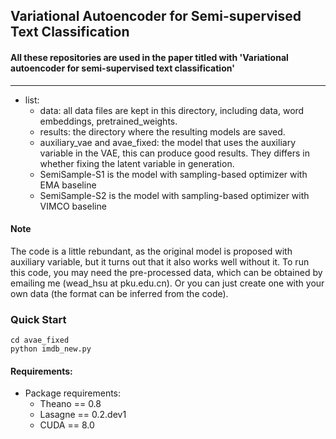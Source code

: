 ## Variational Autoencoder for Semi-supervised Text Classification

#### All these repositories are used in the paper titled with 'Variational autoencoder for semi-supervised text classification'
------
- list:
	- data: all data files are kept in this directory, including data, word embeddings, pretrained_weights.
	- results: the directory where the resulting models are saved.
	- auxiliary_vae and avae_fixed: the model that uses the auxiliary variable in the VAE, this can produce good results. They differs in whether fixing the latent variable in generation.
	- SemiSample-S1 is the model with sampling-based optimizer with EMA baseline
	- SemiSample-S2 is the model with sampling-based optimizer with VIMCO baseline

#### Note
The code is a little rebundant, as the original model is proposed with auxiliary variable, but it turns out that it also works well without it. To run this code, you may need the pre-processed data, which can be obtained by emailing me (wead_hsu at pku.edu.cn). Or you can just create one with your own data (the format can be inferred from the code).

### Quick Start

```
cd avae_fixed
python imdb_new.py
```

#### Requirements:

- Package requirements:
	- Theano == 0.8
	- Lasagne == 0.2.dev1
	- CUDA == 8.0
